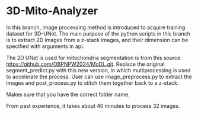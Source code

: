 # 3D-Mito-Analyzer

In this branch, image processing method is introduced to acquire training dataset for 3D-UNet. The main purpose of the python scripts in this branch is to extract 2D images from a z-stack images, and their dimension can be specified with arguments in api.
 
The 2D UNet is used for mitochondria segmentation is from this source https://github.com/OBPNPW2024/MoDL.git. Replace the original segment_predict.py with this new version, in which multiprocessing is used to accelerate the process. User can use image_preprocess.py to extract the images and post_process.py to stitch them together back to a z-stack.

Makes sure that you have the correct folder name.

From past experience, it takes about 40 minutes to process 32 images.
